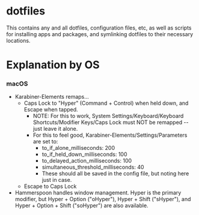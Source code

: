# dotfiles

This contains any and all dotfiles, configuration files, etc, as well as scripts for installing apps and packages, and symlinking dotfiles to their necessary locations.

# Explanation by OS

### macOS

- Karabiner-Elements remaps...
    - Caps Lock to "Hyper" (Command + Control) when held down, and Escape when tapped.
        - NOTE: For this to work, System Settings/Keyboard/Keyboard Shortcuts/Modifier Keys/Caps Lock must NOT be remapped -- just leave it alone.
        - For this to feel good, Karabiner-Elements/Settings/Parameters are set to:
            - to_if_alone_milliseconds: 200
            - to_if_held_down_milliseconds: 100
            - to_delayed_action_milliseconds: 100
            - simultaneous_threshold_milliseconds: 40
            - These should all be saved in the config file, but noting here just in case.
    - Escape to Caps Lock
- Hammerspoon handles window management. Hyper is the primary modifier, but Hyper + Option ("oHyper"), Hyper + Shift ("sHyper"), and Hyper + Option + Shift ("soHyper") are also available.
